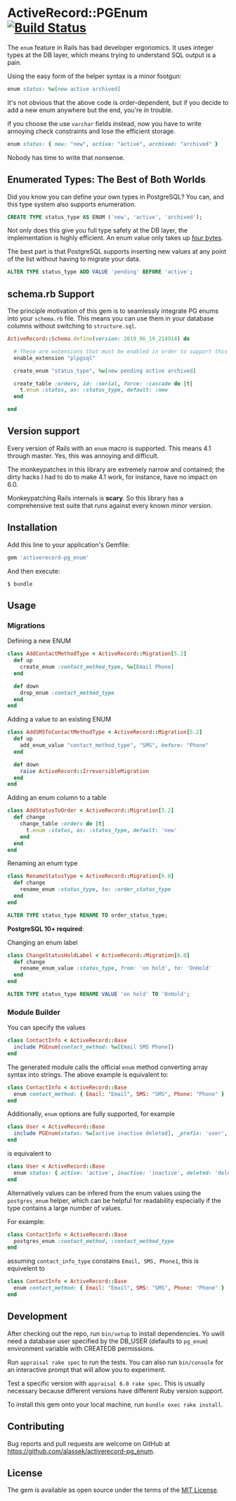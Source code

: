 # ActiveRecord::PGEnum [![Build Status](https://travis-ci.com/alassek/activerecord-pg_enum.svg?branch=master)](https://travis-ci.com/alassek/activerecord-pg_enum)

The `enum` feature in Rails has bad developer ergonomics. It uses integer types at the DB layer, which means trying to understand SQL output is a pain.

Using the easy form of the helper syntax is a minor footgun:

```ruby
enum status: %w[new active archived]
```

It's not obvious that the above code is order-dependent, but if you decide to add a new enum anywhere but the end, you're in trouble.

If you choose the use `varchar` fields instead, now you have to write annoying check constraints and lose the efficient storage.

```ruby
enum status: { new: "new", active: "active", archived: "archived" }
```

Nobody has time to write that nonsense.

## Enumerated Types: The Best of Both Worlds

Did you know you can define your own types in PostgreSQL? You can, and this type system also supports enumeration.

```SQL
CREATE TYPE status_type AS ENUM ('new', 'active', 'archived');
```

Not only does this give you full type safety at the DB layer, the implementation is highly efficient. An enum value only takes up [four bytes](https://www.postgresql.org/docs/11/datatype-enum.html).

The best part is that PostgreSQL supports inserting new values at any point of the list without having to migrate your data.

```SQL
ALTER TYPE status_type ADD VALUE 'pending' BEFORE 'active';
```

## schema.rb Support

The principle motivation of this gem is to seamlessly integrate PG enums into your `schema.rb` file. This means you can use them in your database columns without switching to `structure.sql`.

```ruby
ActiveRecord::Schema.define(version: 2019_06_19_214914) do

  # These are extensions that must be enabled in order to support this database
  enable_extension "plpgsql"

  create_enum "status_type", %w[new pending active archived]

  create_table :orders, id: :serial, force: :cascade do |t|
    t.enum :status, as: :status_type, default: :new
  end

end
```

## Version support

Every version of Rails with an `enum` macro is supported. This means 4.1 through master. Yes, this was annoying and difficult.

The monkeypatches in this library are extremely narrow and contained; the dirty hacks I had to do to make 4.1 work, for instance, have no impact on 6.0.

Monkeypatching Rails internals is **scary**. So this library has a comprehensive test suite that runs against every known minor version.

## Installation

Add this line to your application's Gemfile:

```ruby
gem 'activerecord-pg_enum'
```

And then execute:

    $ bundle

## Usage

### Migrations

Defining a new ENUM

```ruby
class AddContactMethodType < ActiveRecord::Migration[5.2]
  def up
    create_enum :contact_method_type, %w[Email Phone]
  end

  def down
    drop_enum :contact_method_type
  end
end
```

Adding a value to an existing ENUM

```ruby
class AddSMSToContactMethodType < ActiveRecord::Migration[5.2]
  def up
    add_enum_value "contact_method_type", "SMS", before: "Phone"
  end

  def down
    raise ActiveRecord::IrreversibleMigration
  end
end
```

Adding an enum column to a table

```ruby
class AddStatusToOrder < ActiveRecord::Migration[5.2]
  def change
    change_table :orders do |t|
      t.enum :status, as: :status_type, default: 'new'
    end
  end
end
```

Renaming an enum type

```ruby
class RenameStatusType < ActiveRecord::Migration[6.0]
  def change
    rename_enum :status_type, to: :order_status_type
  end
end
```

```SQL
ALTER TYPE status_type RENAME TO order_status_type;
```

**PostgreSQL 10+ required**:

Changing an enum label

```ruby
class ChangeStatusHoldLabel < ActiveRecord::Migration[6.0]
  def change
    rename_enum_value :status_type, from: 'on hold', to: 'OnHold'
  end
end
```

```SQL
ALTER TYPE status_type RENAME VALUE 'on hold' TO 'OnHold';
```

### Module Builder

You can specify the values
```ruby
class ContactInfo < ActiveRecord::Base
  include PGEnum(contact_method: %w[Email SMS Phone])
end
```

The generated module calls the official `enum` method converting array syntax into strings. The above example is equivalent to:

```ruby
class ContactInfo < ActiveRecord::Base
  enum contact_method: { Email: "Email", SMS: "SMS", Phone: "Phone" }
end
```

Additionally, `enum` options are fully supported, for example
```ruby
class User < ActiveRecord::Base
  include PGEnum(status: %w[active inactive deleted], _prefix: 'user', _suffix: true)
end
```

is equivalent to
```ruby
class User < ActiveRecord::Base
  enum status: { active: 'active', inactive: 'inactive', deleted: 'deleted' }, _prefix: 'user', _suffix: true
end
```

Alternatively values can be infered from the enum values using the `postgres_enum` helper, which can be helpful for readability especially if the type contains a large number of values.

For example:
```ruby
class ContactInfo < ActiveRecord::Base
  postgres_enum :contact_method, :contact_method_type
end
```

assuming `contact_info_type` constains `Email, SMS, Phone1`, this is equivelent to
```ruby
class ContactInfo < ActiveRecord::Base
  enum contact_method: { Email: "Email", SMS: "SMS", Phone: "Phone" }
end
```

## Development

After checking out the repo, run `bin/setup` to install dependencies. Yo uwill need a database user specified by the DB_USER (defaults to `pg_enum`) environment variable with CREATEDB permissions.

Run `appraisal rake spec` to run the tests. You can also run `bin/console` for an interactive prompt that will allow you to experiment.

Test a specific version with `appraisal 6.0 rake spec`. This is usually necessary because different versions have different Ruby version support.

To install this gem onto your local machine, run `bundle exec rake install`.

## Contributing

Bug reports and pull requests are welcome on GitHub at https://github.com/alassek/activerecord-pg_enum.

## License

The gem is available as open source under the terms of the [MIT License](http://opensource.org/licenses/MIT).
